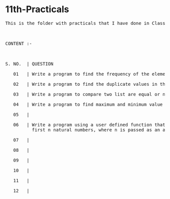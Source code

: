 # 11th-Practicals
<pre>This is the folder with practicals that I have done in Class 11.
<br/><br/>
CONTENT :-
<br/><br/>
S. NO.  | QUESTION <br/>
   01   | Write a program to find the frequency of the element of the list.<br/>
   02   | Write a program to find the duplicate values in the list.<br/>
   03   | Write a program to compare two list are equal or not.<br/>
   04   | Write a program to find maximum and minimum value from a number list.<br/>
   05   | <br/>
   06   | Write a program using a user defined function that displays sum of
          first n natural numbers, where n is passed as an argument.<br/>
   07   |<br/>
   08   |<br/>
   09   |<br/>
   10   |<br/>
   11   |<br/>
   12   |<br/>
<pre/>
